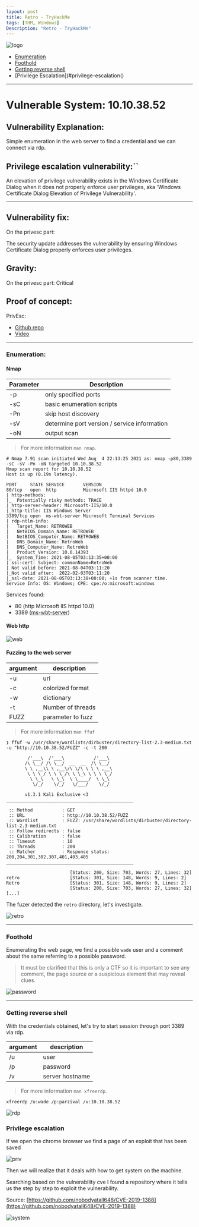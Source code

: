 ```yaml
---
layout: post
title: Retro - TryHackMe
tags: [THM, Windows]
Description: "Retro - TryHackMe"
---
```


![logo](/assets/imgs/retro/logo.png)

- [Enumeration](#enumeration)
- [Foothold](#foothoold)
- [Getting reverse shell](#getting-reverse-shell)
- [Privilege Escalation](#privilege-escalation()

-----

# Vulnerable System: 10.10.38.52

## Vulnerability Explanation:
Simple enumeration in the web server to find a credential and we can connect via rdp.

## Privilege escalation vulnerability:``
An elevation of privilege vulnerability exists in the Windows Certificate Dialog when it does not properly enforce user privileges, aka 'Windows Certificate Dialog Elevation of Privilege Vulnerability'.

------

## Vulnerability fix:
On the privesc part:

The security update addresses the vulnerability by ensuring Windows Certificate Dialog properly enforces user privileges.

## Gravity:
On the privesc part: Critical

## Proof of concept:
PrivEsc:

- [Github repo](https://github.com/nobodyatall648/CVE-2019-1388)
- [Video](https://www.youtube.com/watch?v=RW5l6dQ8H-8)

-----

### Enumeration:

#### Nmap

| Parameter | Description                                  |
| --------- | -----------                                  |
| -p        | only specified ports                         |
| -sC       | basic enumeration scripts                    |
| -Pn       | skip host discovery                          |
| -sV       | determine port version / service information |
| -oN       | output scan                                  |

> For more information ```man nmap```.

```
# Nmap 7.91 scan initiated Wed Aug  4 22:13:25 2021 as: nmap -p80,3389 -sC -sV -Pn -oN targeted 10.10.38.52
Nmap scan report for 10.10.38.52
Host is up (0.19s latency).

PORT     STATE SERVICE       VERSION
80/tcp   open  http          Microsoft IIS httpd 10.0
| http-methods:
|_  Potentially risky methods: TRACE
|_http-server-header: Microsoft-IIS/10.0
|_http-title: IIS Windows Server
3389/tcp open  ms-wbt-server Microsoft Terminal Services
| rdp-ntlm-info:
|   Target_Name: RETROWEB
|   NetBIOS_Domain_Name: RETROWEB
|   NetBIOS_Computer_Name: RETROWEB
|   DNS_Domain_Name: RetroWeb
|   DNS_Computer_Name: RetroWeb
|   Product_Version: 10.0.14393
|_  System_Time: 2021-08-05T03:13:35+00:00
| ssl-cert: Subject: commonName=RetroWeb
| Not valid before: 2021-08-04T03:11:20
|_Not valid after:  2022-02-03T03:11:20
|_ssl-date: 2021-08-05T03:13:38+00:00; +1s from scanner time.
Service Info: OS: Windows; CPE: cpe:/o:microsoft:windows
```

Services found:

* 80 (http Microsoft IIS httpd 10.0)
* 3389 ([ms-wbt-server](https://book.hacktricks.xyz/pentesting/pentesting-rdp))

#### Web http

![web](/assets/imgs/retro/web.png)

#### Fuzzing to the web server

| argument | description       |
| -------- | ----------------- |
| -u       | url               |
| -c       | colorized format  |
| -w       | dictionary        |
| -t       | Number of threads |
| FUZZ     | parameter to fuzz |

> For more information ```man ffuf```

```
❯ ffuf -w /usr/share/wordlists/dirbuster/directory-list-2.3-medium.txt -u "http://10.10.38.52/FUZZ" -c -t 200

        /'___\  /'___\           /'___\       
       /\ \__/ /\ \__/  __  __  /\ \__/       
       \ \ ,__\\ \ ,__\/\ \/\ \ \ \ ,__\      
        \ \ \_/ \ \ \_/\ \ \_\ \ \ \ \_/      
         \ \_\   \ \_\  \ \____/  \ \_\       
          \/_/    \/_/   \/___/    \/_/       

       v1.3.1 Kali Exclusive <3
________________________________________________

 :: Method           : GET
 :: URL              : http://10.10.38.52/FUZZ
 :: Wordlist         : FUZZ: /usr/share/wordlists/dirbuster/directory-list-2.3-medium.txt
 :: Follow redirects : false
 :: Calibration      : false
 :: Timeout          : 10
 :: Threads          : 200
 :: Matcher          : Response status: 200,204,301,302,307,401,403,405
________________________________________________

                        [Status: 200, Size: 703, Words: 27, Lines: 32]
retro                   [Status: 301, Size: 148, Words: 9, Lines: 2]
Retro                   [Status: 301, Size: 148, Words: 9, Lines: 2]
                        [Status: 200, Size: 703, Words: 27, Lines: 32]
[...]
```

The fuzer detected the ```retro``` directory, let's investigate.

![retro](/assets/imgs/retro/retro.png)

-----

### Foothold

Enumerating the web page, we find a possible ```wade``` user and a comment about the same referring to a possible password.

> It must be clarified that this is only a CTF so it is important to see any comment, the page source or a suspicious element that may reveal clues.

![password](/assets/imgs/retro/password.png)

-----

### Getting reverse shell

With the credentials obtained, let's try to start session through port 3389 via rdp.

| argument | description     |
| -------- | --------------- |
| /u       | user            |
| /p       | password        |
| /v       | server hostname |

> For more information ```man xfreerdp```.

```
xfreerdp /u:wade /p:parzival /v:10.10.38.52
```

![rdp](/assets/imgs/retro/rdp.png)

### Privilege escalation
If we open the chrome browser we find a page of an exploit that has been saved

![priv](/assets/imgs/retro/priv.png)

Then we will realize that it deals with how to get system on the machine.

Searching based on the vulnerability cve I found a repository where it tells us the step by step to exploit the vulnerability.

Source: [https://github.com/nobodyatall648/CVE-2019-1388](https://github.com/nobodyatall648/CVE-2019-1388)

![system](/assets/imgs/retro/system.png)
